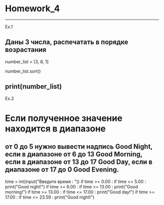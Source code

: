 # Homework_4
---------------------------------------------
Ex.1

Даны 3 числа, распечатать в порядке возрастания
---------------------------------------------
number_list = [3, 8, 1]

number_list.sort()

print(number_list)
---------------------------------------------
Ex.2

# Если полученное значение находится в диапазоне
от 0 до 5 нужно вывести надпись Good Night, если 
в диапазоне от 6 до 13 Good Morning, если в диапазоне 
от 13 до 17 Good Day, если в диапазоне от 17 до 0 Good Evening. 
---------------------------------------------
time = int(input("Введите время : "))
if time >= 0.00 :
    if time <= 5.00 :
        print("Good night!")
if time >= 6.00 :
    if time <= 13.00 :
        print("Good morning!")
if time >= 13.00 :
    if time <= 17.00 :
        print("Good day!")
if time >= 17.00 :
    if time <= 23.59 :
        print("Good night!")
